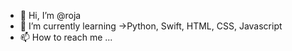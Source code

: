 - 👋 Hi, I’m @roja
- 🌱 I’m currently learning ->Python, Swift, HTML, CSS, Javascript
- 📫 How to reach me ...

<!---
rojalimitedsince92/rojalimitedsince92 is a ✨ special ✨ repository because its `README.md` (this file) appears on your GitHub profile.
You can click the Preview link to take a look at your changes.
--->
